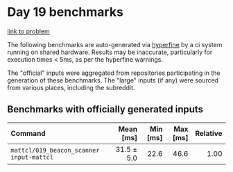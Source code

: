 # Day 19 benchmarks

[link to problem](http://adventofcode.com/2021/day/19)

The following benchmarks are auto-generated via [hyperfine](https://github.com/sharkdp/hyperfine) by a ci system running on shared hardware. Results may be inaccurate, particularly for execution times < 5ms, as per the hyperfine warnings.

The "official" inputs were aggregated from repositories participating in the generation of these benchmarks. The "large" inputs (if any) were sourced from various places, including the subreddit.

## Benchmarks with officially generated inputs
| Command | Mean [ms] | Min [ms] | Max [ms] | Relative |
|:---|---:|---:|---:|---:|
| `mattcl/019_beacon_scanner input-mattcl` | 31.5 ± 5.0 | 22.6 | 46.6 | 1.00 |
